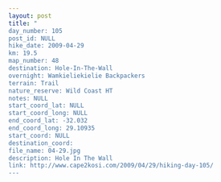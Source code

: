 ```yaml
---
layout: post
title: "
day_number: 105
post_id: NULL
hike_date: 2009-04-29
km: 19.5
map_number: 48
destination: Hole-In-The-Wall
overnight: Wamkieliekielie Backpackers
terrain: Trail
nature_reserve: Wild Coast HT
notes: NULL
start_coord_lat: NULL
start_coord_long: NULL
end_coord_lat: -32.032
end_coord_long: 29.10935
start_coord: NULL
destination_coord: 
file_name: 04-29.jpg
description: Hole In The Wall
link: http://www.cape2kosi.com/2009/04/29/hiking-day-105/
---
```

